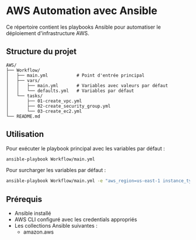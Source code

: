 # AWS Automation avec Ansible

Ce répertoire contient les playbooks Ansible pour automatiser le déploiement d'infrastructure AWS.

## Structure du projet

```
AWS/
├── Workflow/
│   ├── main.yml           # Point d'entrée principal
│   ├── vars/
│   │   ├── main.yml       # Variables avec valeurs par défaut
│   │   └── defaults.yml   # Variables par défaut
│   └── tasks/
│       ├── 01-create_vpc.yml
│       ├── 02-create_security_group.yml
│       └── 03-create_ec2.yml
└── README.md
```

## Utilisation

Pour exécuter le playbook principal avec les variables par défaut :

```bash
ansible-playbook Workflow/main.yml
```

Pour surcharger les variables par défaut :

```bash
ansible-playbook Workflow/main.yml -e "aws_region=us-east-1 instance_type=t3.micro"
```

## Prérequis

- Ansible installé
- AWS CLI configuré avec les credentials appropriés
- Les collections Ansible suivantes :
  - amazon.aws
